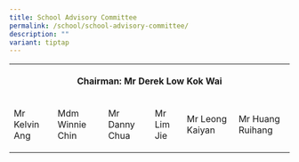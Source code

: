 ```yaml
---
title: School Advisory Committee
permalink: /school/school-advisory-committee/
description: ""
variant: tiptap
---
```

<table><tbody><tr><th rowspan="1" colspan="6"><p>Chairman: Mr Derek Low Kok Wai</p></th></tr><tr><td rowspan="1" colspan="1"><p>Mr Kelvin Ang</p></td><td rowspan="1" colspan="1"><p>Mdm Winnie Chin</p></td><td rowspan="1" colspan="1"><p>Mr Danny Chua</p></td><td rowspan="1" colspan="1"><p>Mr Lim Jie</p></td><td rowspan="1" colspan="1"><p>Mr Leong Kaiyan&nbsp;</p></td><td rowspan="1" colspan="1"><p>Mr Huang Ruihang</p></td></tr></tbody></table><p></p>